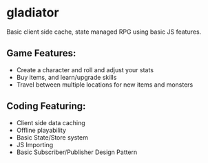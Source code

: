 # gladiator

Basic client side cache, state managed RPG using basic JS features.

## Game Features:
* Create a character and roll and adjust your stats
* Buy items, and learn/upgrade skills
* Travel between multiple locations for new items and monsters

## Coding Featuring:
* Client side data caching
* Offline playability
* Basic State/Store system
* JS Importing
* Basic Subscriber/Publisher Design Pattern
